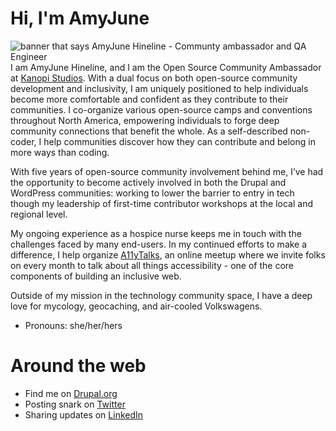 # Hi, I'm AmyJune

<img src="https://avatars3.githubusercontent.com/u/20327232?s=460&u=2930034a3b14e772b708dba5a1377aeb504a1dc4&v=4" alt="banner that says AmyJune Hineline - Communty ambassador and QA Engineer">
I am AmyJune Hineline, and I am the Open Source Community Ambassador at <a href="https://www.kanopi.com">Kanopi Studios</a>.
With a dual focus on both open-source community development and
inclusivity, I am uniquely positioned to help individuals become more
comfortable and confident as they contribute to their communities. I co-organize
various open-source camps and conventions throughout North America, empowering
individuals to forge deep community connections that benefit the whole. As a
self-described non-coder, I help communities discover how they can contribute
and belong in more ways than coding. 

With five years of open-source community involvement behind me, I’ve had the
opportunity to become actively involved in both the Drupal and WordPress
communities: working to lower the barrier to entry in tech though my leadership
of first-time contributor workshops at the local and regional level. 

My ongoing experience as a hospice nurse keeps me in touch with the challenges
faced by many end-users. In my continued efforts to make a difference, I help
organize <a href="https://www.a11ytalks.com">A11yTalks</a>, an online meetup where we invite folks on every month to
talk about all things accessibility - one of the core components of building an
inclusive web. 

Outside of my mission in the technology community space, I have a deep love for
mycology, geocaching, and air-cooled Volkswagens.

- Pronouns: she/her/hers

# Around the web

- Find me on <a href="https://www.drupal.org/u/volkswagenchick">Drupal.org</a>
- Posting snark on <a href="https://twitter.com/volkswagenchick">Twitter</a>
- Sharing updates on <a href="https://www.linkedin.com/in/volkswagenchick/">LinkedIn</a>
